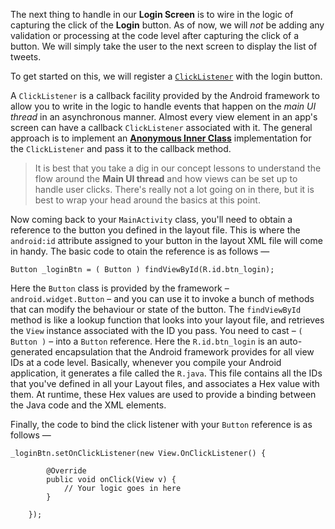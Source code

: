 The next thing to handle in our **Login Screen** is to wire in the logic of capturing the click of the **Login** button. 
As of now, we will *not* be adding any validation or processing at the code level after capturing the click of a button. 
We will simply take the user to the next screen to display the list of tweets.

To get started on this, we will register a [`ClickListener`](http://codelearn.org) with the login button. 

A `ClickListener` is a callback facility provided by the Android framework to allow you to write in the logic to handle events
that happen on the *main UI thread* in an asynchronous manner. Almost every view element in an app's screen can have a callback
`ClickListener` associated with it. The general approach is to implement an [**Anonymous Inner Class**](http://docs.oracle.com/javase/tutorial/java/javaOO/anonymousclasses.html) implementation for the `ClickListener` and pass it to the callback method.

>It is best that you take a dig in our concept lessons to understand the flow around the **Main UI thread** and how views can
be set up to handle user clicks. There's really not a lot going on in there, but it is best to wrap your head around the basics
at this point.

Now coming back to your `MainActivity` class, you'll need to obtain a reference to the button you defined in the layout file. 
This is where the `android:id` attribute assigned to your button in the layout XML file will come in handy. The basic code to otain the 
reference is as follows &mdash;

    Button _loginBtn = ( Button ) findViewById(R.id.btn_login);

Here the `Button` class is provided by the framework &ndash; `android.widget.Button` &ndash; and you can use it to invoke a bunch of 
methods that can modify the behaviour or state of the button. The `findViewById` method is like a lookup function that looks into your
layout file, and retrieves the `View` instance associated with the ID you pass. You need to cast &ndash; `( Button )` &ndash; into a `Button` 
reference. Here the `R.id.btn_login` is an auto-generated encapsulation that the Android framework provides for all view IDs at a code level. 
Basically, whenever you compile your Android application, it generates a file called the `R.java`. This file contains all the IDs that 
you've defined in all your Layout files, and associates a Hex value with them. At runtime, these Hex values are used to provide a binding 
between the Java code and the XML elements.

Finally, the code to bind the click listener with your `Button` reference is as follows &mdash;

    _loginBtn.setOnClickListener(new View.OnClickListener() {

            @Override
            public void onClick(View v) {
                // Your logic goes in here
            }
            
        });
